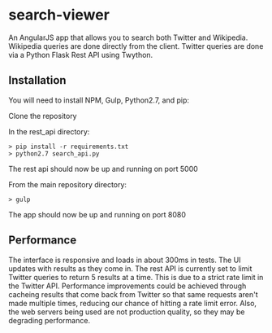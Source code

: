 # search-viewer

An AngularJS app that allows you to search both Twitter and Wikipedia.  Wikipedia queries are done directly from the client.  Twitter queries are done via a Python Flask Rest API using Twython.


## Installation
You will need to install NPM, Gulp, Python2.7, and pip:

Clone the repository

In the rest_api directory:
```
> pip install -r requirements.txt
> python2.7 search_api.py
```
The rest api should now be up and running on port 5000

From the main repository directory:
```
> gulp
```
The app should now be up and running on port 8080


## Performance
The interface is responsive and loads in about 300ms in tests.  The UI updates with results as they come in.
The rest API is currently set to limit Twitter queries to return 5 results at a time.  This is due to a strict rate limit in the Twitter API.  Performance improvements could be achieved through cacheing results that come back from Twitter so that same requests aren't made multiple times, reducing our chance of hitting a rate limit error.
Also, the web servers being used are not production quality, so they may be degrading performance.
